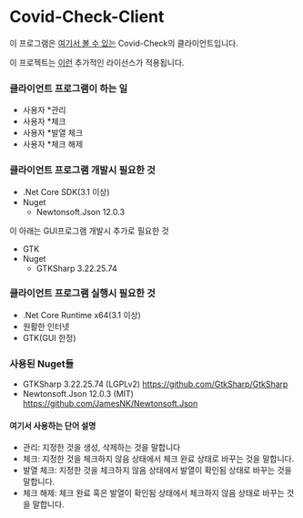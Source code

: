 # Covid-Check-Client

이 프로그램은 [여기서 볼 수 있는](https://github.com/SoftWareAndGuider/Covid-Check) Covid-Check의 클라이언트입니다.

이 프로젝트는 [이런](https://checks.trinets.xyz/rights) 추가적인 라이선스가 적용됩니다.

### 클라이언트 프로그램이 하는 일
* 사용자 *관리
* 사용자 *체크
* 사용자 *발열 체크
* 사용자 *체크 해제

### 클라이언트 프로그램 개발시 필요한 것
* .Net Core SDK(3.1 이상)
* Nuget
   * Newtonsoft.Json 12.0.3
  
이 아래는 GUI프로그램 개발시 추가로 필요한 것
* GTK
* Nuget
   * GTKSharp 3.22.25.74

### 클라이언트 프로그램 실행시 필요한 것
* .Net Core Runtime x64(3.1 이상)
* 원활한 인터넷
* GTK(GUI 한정)

### 사용된 Nuget들
* GTKSharp 3.22.25.74 (LGPLv2) https://github.com/GtkSharp/GtkSharp
* Newtonsoft.Json 12.0.3 (MIT) https://github.com/JamesNK/Newtonsoft.Json


#### 여기서 사용하는 단어 설명
* 관리: 지정한 것을 생성, 삭제하는 것을 말합니다
* 체크: 지정한 것을 체크하지 않음 상태에서 체크 완료 상태로 바꾸는 것을 말합니다.
* 발열 체크: 지정한 것을 체크하지 않음 상태에서 발열이 확인됨 상태로 바꾸는 것을 말합니다.
* 체크 해제: 체크 완료 혹은 발열이 확인됨 상태에서 체크하지 않음 상태로 바꾸는 것을 말합니다.
